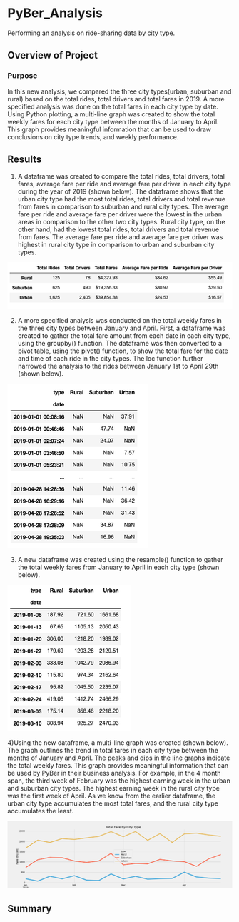 # PyBer_Analysis
Performing an analysis on ride-sharing data by city type. 

## Overview of Project 
### Purpose
In this new analysis, we compared the three city types(urban, suburban and rural) based on the total rides, total drivers and total fares in 2019. A more specified analysis was done on the total fares in each city type by date. Using Python plotting, a multi-line graph was created to show the total weekly fares for each city type between the months of January to April. This graph provides meaningful information that can be used to draw conclusions on city type trends, and weekly performance.

## Results 
1) A dataframe was created to compare the total rides, total drivers, total fares, average fare per ride and average fare per driver in each city type during the year of 2019 (shown below). The dataframe shows that the urban city type had the most total rides, total drivers and total revenue from fares in comparison to suburban and rural city types. The average fare per ride and average fare per driver were the lowest in the urban areas in comparison to the other two city types. Rural city type, on the other hand, had the lowest total rides, total drivers and total revenue from fares. The average fare per ride and average fare per driver was highest in rural city type in comparison to urban and suburban city types.

![Summary Dataframe](Images/pyber_summary_df.png)

2) A more specified analysis was conducted on the total weekly fares in the three city types between January and April. First, a dataframe was created to gather the total fare amount from each date in each city type, using the groupby() function. The dataframe was then converted to a pivot table, using the pivot() function, to show the total fare for the date and time of each ride in the city types. The loc function further narrowed the analysis to the rides between January 1st to April 29th (shown below). 

![PyBer Pivot Table](Images/pivot_table_loc.png)

3) A new dataframe was created using the resample() function to gather the total weekly fares from January to April in each city type (shown below).

![PyBer Resample](Images/resample_df.png)

4)Using the new dataframe, a multi-line graph was created (shown below). The graph outlines the trend in total fares in each city type between the months of January and April. The peaks and dips in the line graphs indicate the total weekly fares. This graph provides meaningful information that can be used by PyBer in their business analysis. For example, in the 4 month span, the third week of February was the highest earning week in the urban and suburban city types. The highest earning week in the rural city type was the first week of April. As we know from the earlier dataframe, the urban city type accumulates the most total fares, and the rural city type accumulates the least. 

![PyBer Fare Summary](analysis/PyBer_fare_summary.png)

## Summary
